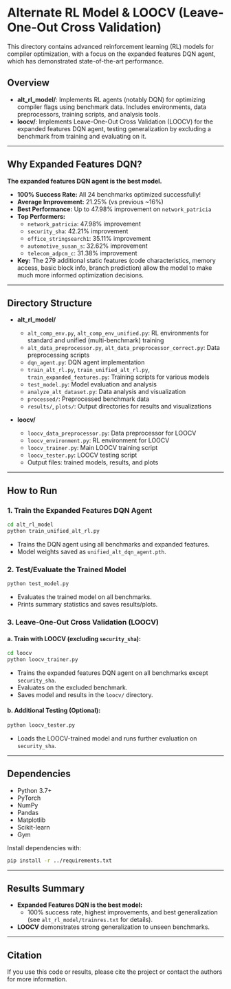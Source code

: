 # Alternate RL Model & LOOCV (Leave-One-Out Cross Validation)

This directory contains advanced reinforcement learning (RL) models for compiler optimization, with a focus on the expanded features DQN agent, which has demonstrated state-of-the-art performance.

## Overview

- **alt_rl_model/**: Implements RL agents (notably DQN) for optimizing compiler flags using benchmark data. Includes environments, data preprocessors, training scripts, and analysis tools.
- **loocv/**: Implements Leave-One-Out Cross Validation (LOOCV) for the expanded features DQN agent, testing generalization by excluding a benchmark from training and evaluating on it.

---

## Why Expanded Features DQN?

**The expanded features DQN agent is the best model.**

- **100% Success Rate:** All 24 benchmarks optimized successfully!
- **Average Improvement:** 21.25% (vs previous ~16%)
- **Best Performance:** Up to 47.98% improvement on `network_patricia`
- **Top Performers:**
  - `network_patricia`: 47.98% improvement
  - `security_sha`: 42.21% improvement
  - `office_stringsearch1`: 35.11% improvement
  - `automotive_susan_s`: 32.62% improvement
  - `telecom_adpcm_c`: 31.38% improvement
- **Key:** The 279 additional static features (code characteristics, memory access, basic block info, branch prediction) allow the model to make much more informed optimization decisions.

---

## Directory Structure

- **alt_rl_model/**
  - `alt_comp_env.py`, `alt_comp_env_unified.py`: RL environments for standard and unified (multi-benchmark) training
  - `alt_data_preprocessor.py`, `alt_data_preprocessor_correct.py`: Data preprocessing scripts
  - `dqn_agent.py`: DQN agent implementation
  - `train_alt_rl.py`, `train_unified_alt_rl.py`, `train_expanded_features.py`: Training scripts for various models
  - `test_model.py`: Model evaluation and analysis
  - `analyze_alt_dataset.py`: Data analysis and visualization
  - `processed/`: Preprocessed benchmark data
  - `results/`, `plots/`: Output directories for results and visualizations

- **loocv/**
  - `loocv_data_preprocessor.py`: Data preprocessor for LOOCV
  - `loocv_environment.py`: RL environment for LOOCV
  - `loocv_trainer.py`: Main LOOCV training script
  - `loocv_tester.py`: LOOCV testing script
  - Output files: trained models, results, and plots

---

## How to Run

### 1. Train the Expanded Features DQN Agent

```bash
cd alt_rl_model
python train_unified_alt_rl.py
```
- Trains the DQN agent using all benchmarks and expanded features.
- Model weights saved as `unified_alt_dqn_agent.pth`.

### 2. Test/Evaluate the Trained Model

```bash
python test_model.py
```
- Evaluates the trained model on all benchmarks.
- Prints summary statistics and saves results/plots.

### 3. Leave-One-Out Cross Validation (LOOCV)

#### a. Train with LOOCV (excluding `security_sha`):
```bash
cd loocv
python loocv_trainer.py
```
- Trains the expanded features DQN agent on all benchmarks except `security_sha`.
- Evaluates on the excluded benchmark.
- Saves model and results in the `loocv/` directory.

#### b. Additional Testing (Optional):
```bash
python loocv_tester.py
```
- Loads the LOOCV-trained model and runs further evaluation on `security_sha`.

---

## Dependencies

- Python 3.7+
- PyTorch
- NumPy
- Pandas
- Matplotlib
- Scikit-learn
- Gym

Install dependencies with:
```bash
pip install -r ../requirements.txt
```

---

## Results Summary

- **Expanded Features DQN is the best model:**
  - 100% success rate, highest improvements, and best generalization (see `alt_rl_model/trainres.txt` for details).
- **LOOCV** demonstrates strong generalization to unseen benchmarks.

---

## Citation
If you use this code or results, please cite the project or contact the authors for more information. 